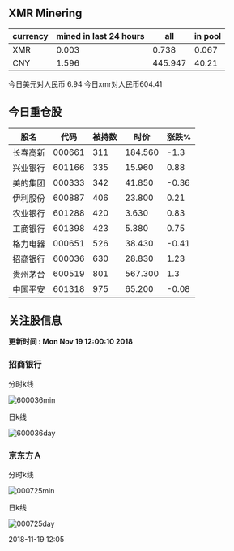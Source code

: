 ## XMR Minering

|currency|mined in last 24 hours|all|in pool|
|---|---|---|---|
|XMR|0.003|0.738|0.067|
|CNY|1.596|445.947|40.21|

今日美元对人民币 6.94	今日xmr对人民币604.41


## 今日重仓股 

|股名|代码|被持数|时价|涨跌%|
|---|---|---|---|---|
|长春高新|000661|311|184.560|-1.3|
|兴业银行|601166|335|15.960|0.88|
|美的集团|000333|342|41.850|-0.36|
|伊利股份|600887|406|23.800|0.21|
|农业银行|601288|420|3.630|0.83|
|工商银行|601398|423|5.380|0.75|
|格力电器|000651|526|38.430|-0.41|
|招商银行|600036|630|28.830|1.23|
|贵州茅台|600519|801|567.300|1.3|
|中国平安|601318|975|65.200|-0.08|

## 关注股信息
**更新时间 : Mon Nov 19 12:00:10 2018**
### 招商银行 
分时k线

![600036min](http://image.sinajs.cn/newchart/min/n/sh600036.gif)

日k线

![600036day](http://image.sinajs.cn/newchart/daily/n/sh600036.gif)

### 京东方Ａ 
分时k线

![000725min](http://image.sinajs.cn/newchart/min/n/sz000725.gif)

日k线

![000725day](http://image.sinajs.cn/newchart/daily/n/sz000725.gif)

2018-11-19 12:05